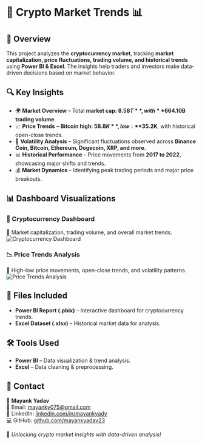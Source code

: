 # 🚀 Crypto Market Trends 📊  

## 📌 Overview  
This project analyzes the **cryptocurrency market**, tracking **market capitalization, price fluctuations, trading volume, and historical trends** using **Power BI & Excel**. The insights help traders and investors make data-driven decisions based on market behavior.  

## 🔍 Key Insights  
- 🌍 **Market Overview** – Total **market cap: $8.58T**, with **$664.10B trading volume**.  
- 📈 **Price Trends** – **Bitcoin high: $58.8K**, low: **$35.2K**, with historical open-close trends.  
- 🔄 **Volatility Analysis** – Significant fluctuations observed across **Binance Coin, Bitcoin, Ethereum, Dogecoin, XRP, and more**.  
- 📊 **Historical Performance** – Price movements from **2017 to 2022**, showcasing major shifts and trends.  
- 💰 **Market Dynamics** – Identifying peak trading periods and major price breakouts.  

## 📊 Dashboard Visualizations  

### 🏦 Cryptocurrency Dashboard  
📌 Market capitalization, trading volume, and overall market trends.  
![Cryptocurrency Dashboard](https://github.com/user-attachments/assets/ddf2f0db-4568-4548-b18f-f038581d1599)


### 📉 Price Trends Analysis  
📌 High-low price movements, open-close trends, and volatility patterns.  
![Price Trends Analysis](https://github.com/user-attachments/assets/a5bd3506-2f81-4ac4-8a18-397d04b01bca)


## 📂 Files Included  
- **Power BI Report (.pbix)** – Interactive dashboard for cryptocurrency trends.  
- **Excel Dataset (.xlsx)** – Historical market data for analysis.  

## 🛠 Tools Used  
- **Power BI** – Data visualization & trend analysis.  
- **Excel** – Data cleaning & preprocessing.  

## 📧 Contact  
📌 **Mayank Yadav**  
📩 Email: mayanky075@gmail.com  
🔗 LinkedIn: [linkedin.com/in/mayankyadv](https://linkedin.com/in/mayankyadv)  
💻 GitHub: [github.com/mayankyadav23](https://github.com/mayankyadav23)  

🚀 *Unlocking crypto market insights with data-driven analysis!*  
